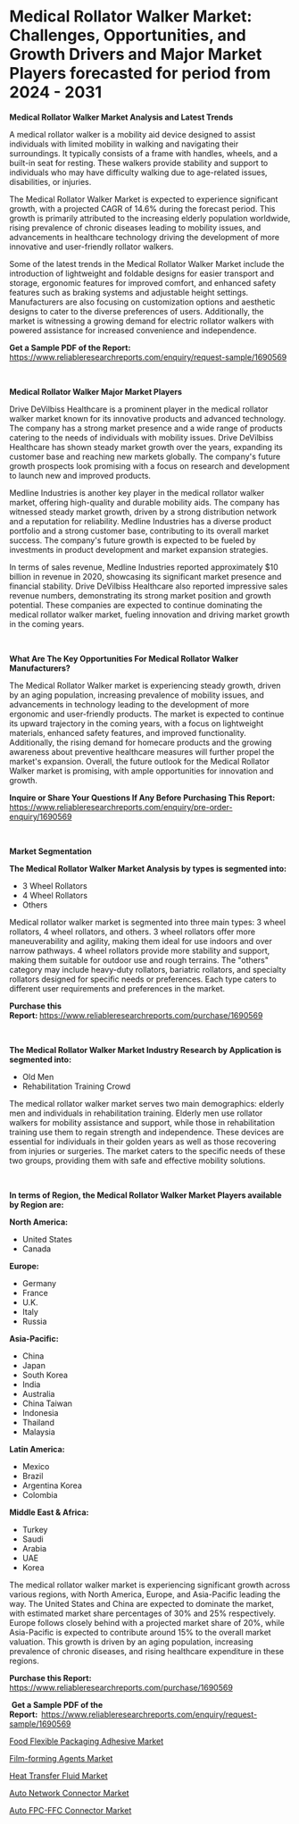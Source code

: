 <p><h1>Medical Rollator Walker Market: Challenges, Opportunities, and Growth Drivers and Major Market Players forecasted for period from 2024 - 2031</h1></p><p><strong>Medical Rollator Walker Market Analysis and Latest Trends</strong></p>
<p><p>A medical rollator walker is a mobility aid device designed to assist individuals with limited mobility in walking and navigating their surroundings. It typically consists of a frame with handles, wheels, and a built-in seat for resting. These walkers provide stability and support to individuals who may have difficulty walking due to age-related issues, disabilities, or injuries.</p><p>The Medical Rollator Walker Market is expected to experience significant growth, with a projected CAGR of 14.6% during the forecast period. This growth is primarily attributed to the increasing elderly population worldwide, rising prevalence of chronic diseases leading to mobility issues, and advancements in healthcare technology driving the development of more innovative and user-friendly rollator walkers.</p><p>Some of the latest trends in the Medical Rollator Walker Market include the introduction of lightweight and foldable designs for easier transport and storage, ergonomic features for improved comfort, and enhanced safety features such as braking systems and adjustable height settings. Manufacturers are also focusing on customization options and aesthetic designs to cater to the diverse preferences of users. Additionally, the market is witnessing a growing demand for electric rollator walkers with powered assistance for increased convenience and independence.</p></p>
<p><strong>Get a Sample PDF of the Report:&nbsp;</strong> <a href="https://www.reliableresearchreports.com/enquiry/request-sample/1690569">https://www.reliableresearchreports.com/enquiry/request-sample/1690569</a></p>
<p>&nbsp;</p>
<p><strong>Medical Rollator Walker Major Market Players</strong></p>
<p><p>Drive DeVilbiss Healthcare is a prominent player in the medical rollator walker market known for its innovative products and advanced technology. The company has a strong market presence and a wide range of products catering to the needs of individuals with mobility issues. Drive DeVilbiss Healthcare has shown steady market growth over the years, expanding its customer base and reaching new markets globally. The company's future growth prospects look promising with a focus on research and development to launch new and improved products.</p><p>Medline Industries is another key player in the medical rollator walker market, offering high-quality and durable mobility aids. The company has witnessed steady market growth, driven by a strong distribution network and a reputation for reliability. Medline Industries has a diverse product portfolio and a strong customer base, contributing to its overall market success. The company's future growth is expected to be fueled by investments in product development and market expansion strategies.</p><p>In terms of sales revenue, Medline Industries reported approximately $10 billion in revenue in 2020, showcasing its significant market presence and financial stability. Drive DeVilbiss Healthcare also reported impressive sales revenue numbers, demonstrating its strong market position and growth potential. These companies are expected to continue dominating the medical rollator walker market, fueling innovation and driving market growth in the coming years.</p></p>
<p>&nbsp;</p>
<p><strong>What Are The Key Opportunities For Medical Rollator Walker Manufacturers?</strong></p>
<p><p>The Medical Rollator Walker market is experiencing steady growth, driven by an aging population, increasing prevalence of mobility issues, and advancements in technology leading to the development of more ergonomic and user-friendly products. The market is expected to continue its upward trajectory in the coming years, with a focus on lightweight materials, enhanced safety features, and improved functionality. Additionally, the rising demand for homecare products and the growing awareness about preventive healthcare measures will further propel the market's expansion. Overall, the future outlook for the Medical Rollator Walker market is promising, with ample opportunities for innovation and growth.</p></p>
<p><strong>Inquire or Share Your Questions If Any Before Purchasing This Report:</strong> <a href="https://www.reliableresearchreports.com/enquiry/pre-order-enquiry/1690569">https://www.reliableresearchreports.com/enquiry/pre-order-enquiry/1690569</a></p>
<p>&nbsp;</p>
<p><strong>Market Segmentation</strong></p>
<p><strong>The Medical Rollator Walker Market Analysis by types is segmented into:</strong></p>
<p><ul><li>3 Wheel Rollators</li><li>4 Wheel Rollators</li><li>Others</li></ul></p>
<p><p>Medical rollator walker market is segmented into three main types: 3 wheel rollators, 4 wheel rollators, and others. 3 wheel rollators offer more maneuverability and agility, making them ideal for use indoors and over narrow pathways. 4 wheel rollators provide more stability and support, making them suitable for outdoor use and rough terrains. The "others" category may include heavy-duty rollators, bariatric rollators, and specialty rollators designed for specific needs or preferences. Each type caters to different user requirements and preferences in the market.</p></p>
<p><strong>Purchase this Report:&nbsp;</strong><a href="https://www.reliableresearchreports.com/purchase/1690569">https://www.reliableresearchreports.com/purchase/1690569</a></p>
<p>&nbsp;</p>
<p><strong>The Medical Rollator Walker Market Industry Research by Application is segmented into:</strong></p>
<p><ul><li>Old Men</li><li>Rehabilitation Training Crowd</li></ul></p>
<p><p>The medical rollator walker market serves two main demographics: elderly men and individuals in rehabilitation training. Elderly men use rollator walkers for mobility assistance and support, while those in rehabilitation training use them to regain strength and independence. These devices are essential for individuals in their golden years as well as those recovering from injuries or surgeries. The market caters to the specific needs of these two groups, providing them with safe and effective mobility solutions.</p></p>
<p>&nbsp;</p>
<p><strong>In terms of Region, the Medical Rollator Walker Market Players available by Region are:</strong></p>
<p>
    <p> <strong> North America: </strong>
        <ul>
            <li>United States</li>
            <li>Canada</li>
        </ul>
        </p> 
    <p> <strong> Europe: </strong>
        <ul>
            <li>Germany</li>
            <li>France</li>
            <li>U.K.</li>
            <li>Italy</li>
            <li>Russia</li>
        </ul>
        </p> 
    <p> <strong> Asia-Pacific: </strong>
        <ul>
            <li>China</li>
            <li>Japan</li>
            <li>South Korea</li>
            <li>India</li>
            <li>Australia</li>
            <li>China Taiwan</li>
            <li>Indonesia</li>
            <li>Thailand</li>
            <li>Malaysia</li>
        </ul>
        </p> 
    <p> <strong> Latin America: </strong>
        <ul>
            <li>Mexico</li>
            <li>Brazil</li>
            <li>Argentina Korea</li>
            <li>Colombia</li>
        </ul>
        </p> 
    <p> <strong> Middle East & Africa: </strong>
        <ul>
            <li>Turkey</li>
            <li>Saudi</li>
            <li>Arabia</li>
            <li>UAE</li>
            <li>Korea</li>
        </ul>
    </p>
    </p>
<p><p>The medical rollator walker market is experiencing significant growth across various regions, with North America, Europe, and Asia-Pacific leading the way. The United States and China are expected to dominate the market, with estimated market share percentages of 30% and 25% respectively. Europe follows closely behind with a projected market share of 20%, while Asia-Pacific is expected to contribute around 15% to the overall market valuation. This growth is driven by an aging population, increasing prevalence of chronic diseases, and rising healthcare expenditure in these regions.</p></p>
<p><strong>Purchase this Report: </strong><a href="https://www.reliableresearchreports.com/purchase/1690569">https://www.reliableresearchreports.com/purchase/1690569</a></p>
<p>&nbsp;<strong>Get a Sample PDF of the Report:&nbsp;&nbsp;</strong><a href="https://www.reliableresearchreports.com/enquiry/request-sample/1690569">https://www.reliableresearchreports.com/enquiry/request-sample/1690569</a></p>
<p><strong></strong></p>
<p><p><a href="https://github.com/timeliteaut/Market-Research-Report-List-1/blob/main/food-flexible-packaging-adhesive-market.md">Food Flexible Packaging Adhesive Market</a></p><p><a href="https://github.com/bobicer/Market-Research-Report-List-2/blob/main/film-forming-agents-market.md">Film-forming Agents Market</a></p><p><a href="https://github.com/globismark/Market-Research-Report-List-2/blob/main/heat-transfer-fluid-market.md">Heat Transfer Fluid Market</a></p><p><a href="https://issuu.com/reportprime-2/docs/auto-network-connector-market-size-2030.pptx">Auto Network Connector Market</a></p><p><a href="https://issuu.com/reportprime-2/docs/auto-fpc-ffc-connector-market-size-2030.pptx">Auto FPC-FFC Connector Market</a></p></p>